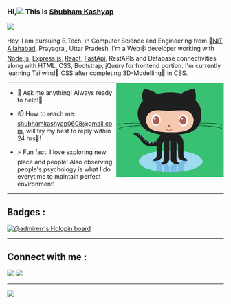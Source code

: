 ### Hi,<img src="https://raw.githubusercontent.com/MartinHeinz/MartinHeinz/master/wave.gif" width="30px"> This is [Shubham Kashyap](https://www.linkedin.com/in/admirerr/)
![](https://komarev.com/ghpvc/?username=admirerr&color=green)

Hey, I am pursuing B.Tech. in Computer Science and Engineering from 🚀[NIT Allahabad](http://www.mnnit.ac.in), Prayagraj, Uttar Pradesh. I'm a Web🕸 developer working with [Node.js](https://nodejs.org/en/), [Express.js](https://expressjs.com), [React](https://www.reactjs.org/), [FastApi](https://fastapi.tiangolo.com/), RestAPIs and Database connectivities along with HTML, CSS, Bootstrap, jQuery for frontend portion. I'm currently learning Tailwind🌟 CSS after completing 3D-Modelling🏰 in CSS.

<a href="https://imgur.com/ilzOXDw"><img align="right" src="https://raw.githubusercontent.com/Potential17/Potential17/master/github-logo-octocat-.gif" title="source: imgur.com" style=" height: 220px; width: 250px" /></a>

****
- 💬 Ask me anything!
     Always ready to help!🤩

- 📫 How to reach me: 
shubhamkashyap0608@gmail.com, will try my best to reply within 24 hrs🏁!


- ⚡ Fun fact: I love exploring new place and people! Also observing people's psychology is what I do everytime to maintain perfect environment!
***
## Badges :
[![@admirerr's Holopin board](https://holopin.me/admirerr)](https://holopin.io/@admirerr)
***

## Connect with me :
<p align="left">

<a href = "https://www.linkedin.com/in/admirerr/"><img src="https://raw.githubusercontent.com/jayehernandez/jayehernandez/3f5402efef9a0ae89211a6e04609558e862ca616/readme/linkedin-fill.svg" height="40px"></a>
<a href = "mailto: shubhamkashyap0608@gmail.com"><img src="https://raw.githubusercontent.com/jayehernandez/jayehernandez/3f5402efef9a0ae89211a6e04609558e862ca616/readme/mail-fill.svg" height="35px"></a>

</p>

***
<div>
<img align="left" src="https://github-readme-stats.vercel.app/api?username=admirerr&show_icons=true&hide_border=true&icon_color=5CFF33&theme=nord">



